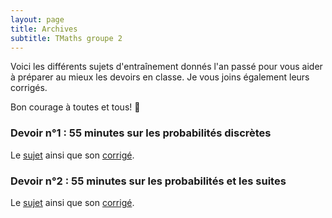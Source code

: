 ```yaml
---
layout: page
title: Archives
subtitle: TMaths groupe 2
---
```


Voici les différents sujets d'entraînement donnés l'an passé pour vous aider à préparer au mieux les devoirs en classe. Je vous joins également leurs corrigés.

Bon courage à toutes et tous! :punch:



### Devoir n°1 : 55 minutes sur les probabilités discrètes

Le [sujet](/devoirs.blancs/DS1.Probabilites.20243025.pdf) ainsi que son [corrigé](/devoirs.blancs/Correction.DS1.2024.2025.pdf).

### Devoir n°2 : 55 minutes sur les probabilités et les suites

Le [sujet](/devoirs.blancs/DS2.Suites.Proba.pdf) ainsi que son [corrigé](/devoirs.blancs/Correction.DS1.2024.2025.pdf).
